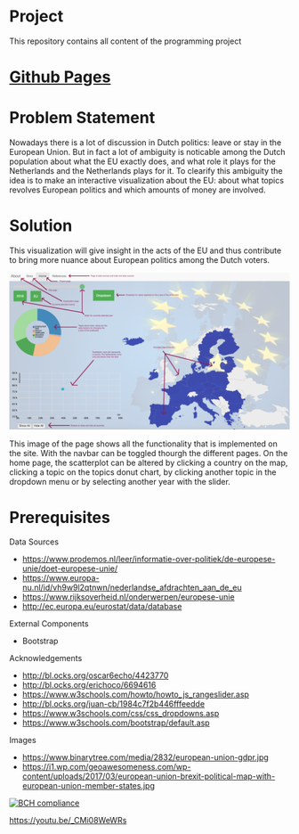 # Project
This repository contains all content of the programming project

# [Github Pages](https://lucienkoenekoop.github.io/Project/html/story.html)

# Problem Statement
Nowadays there is a lot of discussion in Dutch politics: leave or stay in the European Union. But in fact a lot of ambiguity is noticable among the Dutch population about what the EU exactly does, and what role it plays for the Netherlands and the Netherlands plays for it. To clearify this ambiguity the idea is to make an interactive visualization about the EU: about what topics revolves European politics and which amounts of money are involved. 

# Solution
This visualization will give insight in the acts of the EU and thus contribute to bring more nuance about European politics among the Dutch voters.

![Alt Text](doc/readmefinal.png)


This image of the page shows all the functionality that is implemented on the site. With the navbar can be toggled thourgh the different pages. On the home page, the scatterplot can be altered by clicking a country on the map, clicking a topic on the topics donut chart, by clicking another topic in the dropdown menu or by selecting another year with the slider. 

# Prerequisites
Data Sources
- https://www.prodemos.nl/leer/informatie-over-politiek/de-europese-unie/doet-europese-unie/
- https://www.europa-nu.nl/id/vh9w9l2qtnwn/nederlandse_afdrachten_aan_de_eu
- https://www.rijksoverheid.nl/onderwerpen/europese-unie
- http://ec.europa.eu/eurostat/data/database

External Components
- Bootstrap

Acknowledgements
- http://bl.ocks.org/oscar6echo/4423770
- http://bl.ocks.org/erichoco/6694616
- https://www.w3schools.com/howto/howto_js_rangeslider.asp
- http://bl.ocks.org/juan-cb/1984c7f2b446fffeedde
- https://www.w3schools.com/css/css_dropdowns.asp
- https://www.w3schools.com/bootstrap/default.asp

Images
- https://www.binarytree.com/media/2832/european-union-gdpr.jpg
- https://i1.wp.com/geoawesomeness.com/wp-content/uploads/2017/03/european-union-brexit-political-map-with-european-union-member-states.jpg

[![BCH compliance](https://bettercodehub.com/edge/badge/LucienKoenekoop/Project?branch=master)](https://bettercodehub.com/)

https://youtu.be/_CMi08WeWRs
